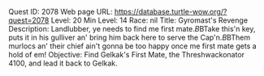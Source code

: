 Quest ID: 2078
Web page URL: https://database.turtle-wow.org/?quest=2078
Level: 20
Min Level: 14
Race: nil
Title: Gyromast's Revenge
Description: Landlubber, ye needs to find me first mate.$B$BTake this'n key, puts it in his gulliver an' bring him back here to serve the Cap'n.$B$BThem murlocs an' their chief ain't gonna be too happy once me first mate gets a hold of em!
Objective: Find Gelkak's First Mate, the Threshwackonator 4100, and lead it back to Gelkak.
